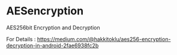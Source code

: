 # AESencryption
AES256bit Encryption and Decryption

For Details : https://medium.com/@hakkitoklu/aes256-encryption-decryption-in-android-2fae6938fc2b
